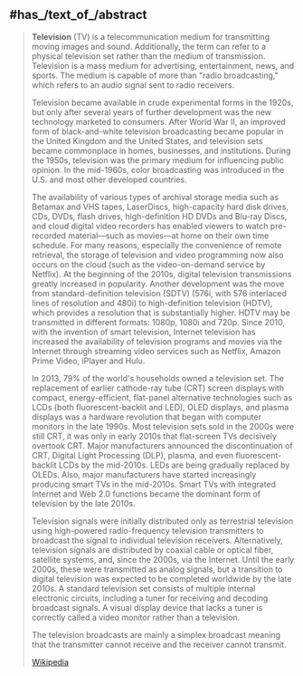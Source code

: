 ﻿---
has_id_wikidata: Q289
International_Standard_Industrial_Classification_code_Rev_4: 6020
Nomenclature_for_Museum_Cataloging: 11342
subreddit: television
PhilPapers_topic: television
Commons_gallery: Television
Commons_category: Television
Unicode_character: "\U0001F4FA"
Dewey_Decimal_Classification: 791.45
GS1_GPC_code:
- 10001400
- 68010100
Krugosvet_article: nauka_i_tehnika/transport_i_svyaz/RADIO_I_TELEVIDENIE.html
video: "http://commons.wikimedia.org/wiki/Special:FilePath/Around%20the%20Corner%20%281937%29%2024fps%20selection.webm"
Basisklassifikation: 05.36
image: "http://commons.wikimedia.org/wiki/Special:FilePath/LG%20smart%20TV.jpg"
instance_of:
- '[[_Standards/WikiData/WD~infrastructure,121359]]'
- '[[_Standards/WikiData/WD~industry,268592]]'
- "[[_Standards/WikiData/WD~type of mass media,121132955]]"
discoverer_or_inventor:
- "[[_Standards/WikiData/WD~John Logie Baird,133544]]"
- "[[_Standards/WikiData/WD~Philo Farnsworth,360098]]"
- "[[_Standards/WikiData/WD~Charles Francis Jenkins,1064424]]"
- "[[_Standards/WikiData/WD~Kenjirō Takayanagi,1473588]]"
patron_saint: "[[_Standards/WikiData/WD~Clare of Assisi,191107]]"
product_material_or_service_produced_or_provided:
- "[[_Standards/WikiData/WD~concert film,430525]]"
- "[[_Standards/WikiData/WD~television program,15416]]"
different_from: "[[_Standards/WikiData/WD~Internet television,841645]]"
has_part_s_:
- "[[_Standards/WikiData/WD~television network,1254874]]"
- "[[_Standards/WikiData/WD~television station,1616075]]"
- "[[_Standards/WikiData/WD~television channel,2001305]]"
- '[[_Standards/WikiData/WD~people-meter,3780321]]'
- "[[_Standards/WikiData/WD~television watcher,3982960]]"
- "[[_Standards/WikiData/WD~television set,8075]]"
practiced_by: '[[_Standards/WikiData/WD~announcer,1371925]]'
history_of_topic: "[[_Standards/WikiData/WD~history of television,1517344]]"
topic_s_main_Wikimedia_portal: '[[_Standards/WikiData/WD~Portal_Television,10316697]]'
subclass_of:
- '[[_Standards/WikiData/WD~broadcasting,15078788]]'
- "[[_Standards/WikiData/WD~mass media,11033]]"
union_of: "[[_Standards/WikiData/WD~list of values as qualifiers,23766486]]"
topic_s_main_template:
- '[[_Standards/WikiData/WD~Q25719785,25719785]]'
- '[[_Standards/WikiData/WD~Template_Television,26837387]]'
permanent_duplicated_item: '[[_Standards/WikiData/WD~Q27131926,27131926]]'
described_by_source:
- "[[_Standards/WikiData/WD~Metropolitan Museum of Art Tagging Vocabulary,106727050]]"
- "[[_Standards/WikiData/WD~Armenian Soviet Encyclopedia, vol. 6,124737633]]"
exact_match: "http://cv.iptc.org/newscodes/subjectcode/01016000"
U_S_National_Archives_Identifier: 10643842
IEV_number: 701-01-15
Colon_Classification: D65,45
MeSH_tree_code:
- J01.897.280.500.898
- L01.462.500.590.875
- L01.462.500.820.090.898
- L01.462.500.847.823
IPTC_NewsCode: mediatopic/20000051
Library_of_Congress_Classification: PN1992-1992.92
UMLS_CUI: C0039461
OmegaWiki_Defined_Meaning: 3734
IAB_code: 640
---

## #has_/text_of_/abstract 

> **Television** (TV) is a telecommunication medium for transmitting moving images and sound. 
> Additionally, the term can refer to a physical television set rather than the medium of transmission. 
> Television is a mass medium for advertising, entertainment, news, and sports. 
> The medium is capable of more than "radio broadcasting," 
> which refers to an audio signal sent to radio receivers.
>
> Television became available in crude experimental forms in the 1920s, but only after several years of further development was the new technology marketed to consumers. After World War II, an improved form of black-and-white television broadcasting became popular in the United Kingdom and the United States, and television sets became commonplace in homes, businesses, and institutions. During the 1950s, television was the primary medium for influencing public opinion. In the mid-1960s, color broadcasting was introduced in the U.S. and most other developed countries.
>
> The availability of various types of archival storage media such as Betamax and VHS tapes, LaserDiscs, high-capacity hard disk drives, CDs, DVDs, flash drives, high-definition HD DVDs and Blu-ray Discs, and cloud digital video recorders has enabled viewers to watch pre-recorded material—such as movies—at home on their own time schedule. For many reasons, especially the convenience of remote retrieval, the storage of television and video programming now also occurs on the cloud (such as the video-on-demand service by Netflix). At the beginning of the 2010s, digital television transmissions greatly increased in popularity. Another development was the move from standard-definition television (SDTV) (576i, with 576 interlaced lines of resolution and 480i) to high-definition television (HDTV), which provides a resolution that is substantially higher. HDTV may be transmitted in different formats: 1080p, 1080i and 720p. Since 2010, with the invention of smart television, Internet television has increased the availability of television programs and movies via the Internet through streaming video services such as Netflix, Amazon Prime Video, iPlayer and Hulu.
>
> In 2013, 79% of the world's households owned a television set. The replacement of earlier cathode-ray tube (CRT) screen displays with compact, energy-efficient, flat-panel alternative technologies such as LCDs (both fluorescent-backlit and LED), OLED displays, and plasma displays was a hardware revolution that began with computer monitors in the late 1990s. Most television sets sold in the 2000s were still CRT, it was only in early 2010s that flat-screen TVs decisively overtook CRT. Major manufacturers announced the discontinuation of CRT, Digital Light Processing (DLP), plasma, and even fluorescent-backlit LCDs by the mid-2010s. LEDs are being gradually replaced by OLEDs. Also, major manufacturers have started increasingly producing smart TVs in the mid-2010s. Smart TVs with integrated Internet and Web 2.0 functions became the dominant form of television by the late 2010s.
>
> Television signals were initially distributed only as terrestrial television using high-powered radio-frequency television transmitters to broadcast the signal to individual television receivers. Alternatively, television signals are distributed by coaxial cable or optical fiber, satellite systems, and, since the 2000s, via the Internet. Until the early 2000s, these were transmitted as analog signals, but a transition to digital television was expected to be completed worldwide by the late 2010s. A standard television set consists of multiple internal electronic circuits, including a tuner for receiving and decoding broadcast signals. A visual display device that lacks a tuner is correctly called a video monitor rather than a television.
>
> The television broadcasts are mainly a simplex broadcast meaning that the transmitter cannot receive and the receiver cannot transmit.
>
> [Wikipedia](https://en.wikipedia.org/wiki/Television) 

